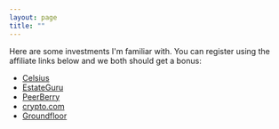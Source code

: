 ```yaml
---
layout: page
title: ""
---
```


Here are some investments I'm familiar with. 
You can register using the affiliate links below and we both should get a bonus:


* [Celsius](https://celsiusnetwork.app.link/124168bd43)
* [EstateGuru](https://estateguru.co/en/investor-referral/?switch=en&userPromotionCode=EGU90218)
* [PeerBerry](https://peerberry.com/ref/Q13EWT/)
* [crypto.com](https://crypto.com/app/wdj2bfkws2)
* [Groundfloor](https://www.groundfloor.us/new_referral/l8dcb1)

